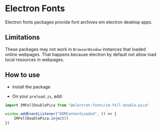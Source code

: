 # Electron Fonts

Electron fonts packages provide font archives em electron desktop apps.

## Limitations

These packages may not work in `BrowserWindow` instances that loaded online webpages. That happens because electron by default not allow load local resources in webpages.

## How to use

* Install the package

* On your `preload.js`, add:

```ts
import IMFellDoublePica from "@electron-fonts/im-fell-double-pica"

window.addEventListener("DOMContentLoaded", () => {
    IMFellDoublePica.inject()
})
```